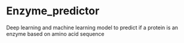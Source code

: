 # Enzyme_predictor
Deep learning and machine learning model to predict if a protein is an enzyme based on amino acid sequence
